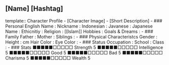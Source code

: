 ## [Name] [Hashtag]
template:: Character Profile
	- [Character Image]
	- [Short Description]
	- ### Personal
	  English Name                  : 
	  Nickname                      : 
	  Indonesian                    : 
	  Javanese                      : 
	  Japanese Name                 : 
	  Ethicnitiy                    : 
	  Religion                      : [[Islam]]
	  Hobbies                       : 
	  Goals & Dreams                :
	- ### Family
	  Father                        : 
	  Mother                        : 
	  Siblings                      :
	- ### Physical Characteristcs
	  Gender                        : 
	  Height                        : cm
	  Hair Color                    : 
	  Eye Color                     :
	- ### Status
	  Occupation                    : 
	  School                        : 
	  Class                         :
	- ### Stats
	  ■■■■■□□□□□ Strength 5         ■■■■■□□□□□ Intelligence 5
	  ■■■■■□□□□□ Good     5         ■■■■■□□□□□ Bad          5
	  ■■■■■□□□□□ Charisma 5         ■■■■■□□□□□ Wealth       5